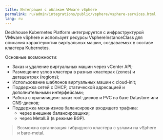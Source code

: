 ```yaml
---
title: Интеграция с облаком VMware vSphere
permalink: ru/admin/integrations/public/vsphere/vsphere-services.html
lang: ru
---
```


Deckhouse Kubernetes Platform интегрируется с инфраструктурой VMware vSphere и использует ресурсы VsphereInstanceClass для описания характеристик виртуальных машин, создаваемых в составе кластера Kubernetes.

Основные возможности:

- Заказ и удаление виртуальных машин через vCenter API;
- Размещение узлов кластера в разных кластерах (zones) и датацентрах (regions);
- Использование шаблонов виртуальных машин с cloud-init;
- Поддержка сетей с DHCP, статической адресацией и дополнительными интерфейсами;
- Работа с хранилищем: заказ root-дисков и PVC на базе Datastore или CNS-дисков;
- Поддержка механизмов балансировки входящего трафика:
  - через внешние балансировщики;
  - через MetalLB (в режиме BGP).

> Возможна организация гибридного кластера с узлами на vSphere и bare-metal.
